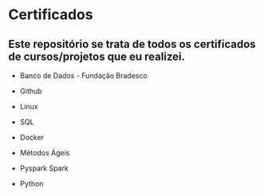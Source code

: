 # Certificados

## Este repositório se trata de todos os certificados de cursos/projetos que eu realizei.

- Banco de Dados - Fundação Bradesco

- Github

- Linux

- SQL

- Docker

- Métodos Ágeis

- Pyspark Spark

- Python
